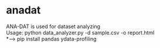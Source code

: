 # anadat
ANA-DAT is used for dataset analyzing\
Usage:  python data_analyzer.py -d sample.csv -o report.html\
*--> pip install pandas ydata-profiling
